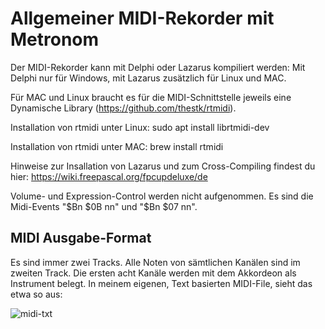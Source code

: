 Allgemeiner MIDI-Rekorder mit Metronom
======================================

Der MIDI-Rekorder kann mit Delphi oder Lazarus kompiliert werden: Mit Delphi nur für Windows, mit Lazarus zusätzlich für Linux und MAC. 

Für MAC und Linux braucht es für die MIDI-Schnittstelle jeweils eine Dynamische Library (https://github.com/thestk/rtmidi).

Installation von rtmidi unter Linux: sudo apt install librtmidi-dev

Installation von rtmidi unter MAC: brew install rtmidi

Hinweise zur Insallation von Lazarus und zum Cross-Compiling findest du hier:  https://wiki.freepascal.org/fpcupdeluxe/de

Volume- und Expression-Control werden nicht aufgenommen. Es sind die Midi-Events "$Bn $0B nn" und "$Bn $07 nn".


MIDI Ausgabe-Format
-------------------

Es sind immer zwei Tracks. Alle Noten von sämtlichen Kanälen sind im zweiten Track. Die ersten acht Kanäle werden mit dem Akkordeon als Instrument belegt. In meinem eigenen, Text basierten MIDI-File, sieht das etwa so aus:

![midi-txt](https://github.com/user-attachments/assets/8a29306b-fbb4-488e-a9ea-b344a67f12e7)
